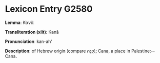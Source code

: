 # Lexicon Entry G2580

**Lemma**: Κανᾶ

**Transliteration (xlit)**: Kanâ

**Pronunciation**: kan-ah'

**Description**:
of Hebrew origin (compare קָנָה); Cana, a place in Palestine:--Cana.
